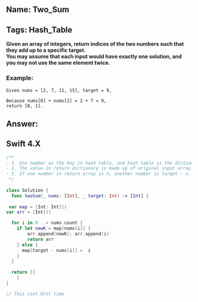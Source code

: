 ## Name: Two_Sum
## Tags: Hash_Table
**Given an array of integers, return indices of the two numbers such that they add up to a specific target.  
You may assume that each input would have exactly one solution, and you may not use the same element twice.**
### Example:
```
Given nums = [2, 7, 11, 15], target = 9,

Because nums[0] + nums[1] = 2 + 7 = 9,
return [0, 1].
```
## Answer:
## Swift 4.X 
```swift
/**
- 1. Use number as the key in hash table, and hash table is the dictionary struct in Swift.
- 2. The value in return dictionary is made up of original input array.
- 3. If one number in return array is n, another number is target - n.
 */
 
class Solution {
  func twoSum(_ nums: [Int], _ target: Int) -> [Int] {   
  
 var map = [Int: Int]()
var arr = [Int]()

  for i in 0 ..< nums.count {
    if let newK = map[nums[i]] {
        arr.append(newK); arr.append(i)
        return arr
    } else {
      map[target - nums[i]] =  i
    }
  }
  
  return []
    }
}

// This cost O(n) time
```
